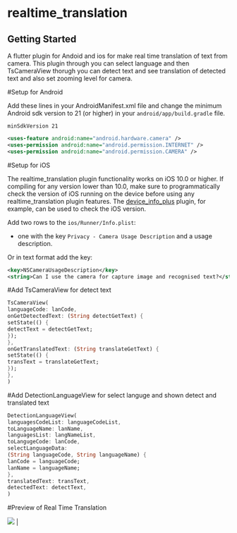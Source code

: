# realtime_translation

## Getting Started

A flutter plugin for Andoid and ios for make real time translation of text from camera. This plugin through you can select language 
and then TsCameraView thorugh you can detect text and see translation of detected text and also set zooming level for camera.

#Setup for Android

Add these lines in your AndroidManifest.xml file and change the minimum Android sdk version to 21 (or higher) in your `android/app/build.gradle` file.

```
minSdkVersion 21
```

```xml
<uses-feature android:name="android.hardware.camera" />
<uses-permission android:name="android.permission.INTERNET" />
<uses-permission android:name="android.permission.CAMERA" />
```

#Setup for iOS

The realtime_translation plugin functionality works on iOS 10.0 or higher. If compiling for any version lower than 10.0,
make sure to programmatically check the version of iOS running on the device before using any realtime_translation plugin features.
The [device_info_plus](https://pub.dev/packages/device_info_plus) plugin, for example, can be used to check the iOS version.

Add two rows to the `ios/Runner/Info.plist`:

* one with the key `Privacy - Camera Usage Description` and a usage description.

Or in text format add the key:

```xml
<key>NSCameraUsageDescription</key>
<string>Can I use the camera for capture image and recognised text?</string>
```

#Add TsCameraView for detect text

```dart
TsCameraView(
languageCode: lanCode,
onGetDetectedText: (String detectGetText) {
setState(() {
detectText = detectGetText;
});
},
onGetTranslatedText: (String translateGetText) {
setState(() {
transText = translateGetText;
});
},
)
```

#Add DetectionLanguageView for select languge and shown detect and translated text

```dart
DetectionLanguageView(
languagesCodeList: languageCodeList,
toLanguageName: lanName,
languagesList: langNameList,
toLangugeCode: lanCode,
selectLanguageData:
(String languageCode, String languageName) {
lanCode = languageCode;
lanName = languageName;
},
translatedText: transText,
detectedText: detectText,
)
```

#Preview of Real Time Translation


![](https://github.com/kesmitopiwala/realtime_translation/blob/main/assets/realtime_translation.gif)
                                                                                                                                           |


